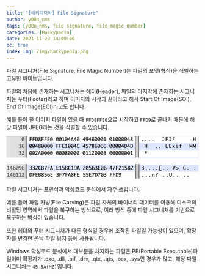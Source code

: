 ```yaml
---
title: "[해키피디아] File Signature"
author: y00n_nms
tags: [y00n_nms, file signature, file magic number]
categories: [Hackypedia]
date: 2021-11-23 14:00:00
cc: true
index_img: /img/hackypedia.png
---
```


파일 시그니처(File Signature, File Magic Number)는 파일의 포맷(형식)을 식별하는 고유한 바이트입니다.

파일의 처음에 존재하는 시그니처는 헤더(Header), 파일의 마지막에 존재하는 시그니처는 푸터(Footer)라고 하며 이미지의 시작과 끝이라고 해서 Start Of Image(SOI), End Of Image(EOI)라고도 합니다.

예를 들어 한 이미지 파일이 있을 때 `FFD8FFE0`으로 시작하고 `FFD9`로 끝나기 때문에 해당 파일이 JPEG라는 것을 식별할 수 있습니다. 

![image](file-signature/image.png)

![image1](file-signature/image1.png)

파일 시그니처는 포렌식과 악성코드 분석에서 자주 쓰입니다.

예를 들어 파일 카빙(File Carving)은 파일 자체의 바이너리 데이터를 이용해 디스크의 비활당 영역에서 파일을 복구하는 방식으로, 여러 방식 중에 파일 시그니처를 기반으로 복구하는 방식이 있습니다.

또한 헤더와 푸터 시그니처가 다른 형식일 경우에 조작된 파일일 가능성이 있으며, 확장자를 변경한 은닉 파일 탐지 등에 사용됩니다.

Windows 악성코드 분석에서 대부분을 차지하는 파일은 PE(Portable Executable)파일이며 확장자가 .exe, .dll, .pif, .drv, .qtx, .qts, .ocx, .sys인 경우가 많고, 해당 파일 시그니처는 `45 5A(MZ)`입니다.

